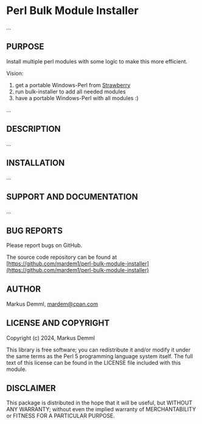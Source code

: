 # Perl Bulk Module Installer

...

## PURPOSE

Install multiple perl modules with some logic to make this more efficient.

Vision:

1. get a portable Windows-Perl from [Strawberry](https://strawberryperl.com/releases.html)
2. run bulk-installer to add all needed modules
3. have a portable Windows-Perl with all modules :)

...

## DESCRIPTION

...

## INSTALLATION

...

## SUPPORT AND DOCUMENTATION

...

## BUG REPORTS

Please report bugs on GitHub.

The source code repository can be found at [https://github.com/mardem1/perl-bulk-module-installer](https://github.com/mardem1/perl-bulk-module-installer)

## AUTHOR

Markus Demml, mardem@cpan.com

## LICENSE AND COPYRIGHT

Copyright (c) 2024, Markus Demml

This library is free software; you can redistribute it and/or modify it
under the same terms as the Perl 5 programming language system itself.
The full text of this license can be found in the LICENSE file included
with this module.

## DISCLAIMER

This package is distributed in the hope that it will be useful, but WITHOUT
ANY WARRANTY; without even the implied warranty of MERCHANTABILITY or FITNESS
FOR A PARTICULAR PURPOSE.
